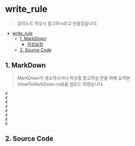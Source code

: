 # write_rule
> 강의노트 작성시 참고하시라고 만들었습니다.

* [write_rule](https://github.com/df-AI/BigAlMot_01/tree/master/write_rule#write_rule)
  * [1. MarkDown](https://github.com/df-AI/BigAlMot_01/tree/master/write_rule#1-markdown)
    * [작성요령](./HowToMarkDown.md) 
  * [2. Source Code](https://github.com/df-AI/BigAlMot_01/tree/master/write_rule#2-source-code)


## 1. MarkDown
> MarkDown이 생소하시거나 작성중 참고하실 분을 위해 요약본(HowToMarkDown.md)을 업로드 하였습니다.

```
d
d
d
d
d
d
d
d
```
## 2. Source Code
>
